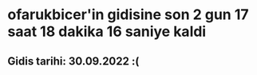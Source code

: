 # ofarukbicer'in gidisine son 2 gun 17 saat 18 dakika 16 saniye kaldi

## Gidis tarihi: 30.09.2022 :(